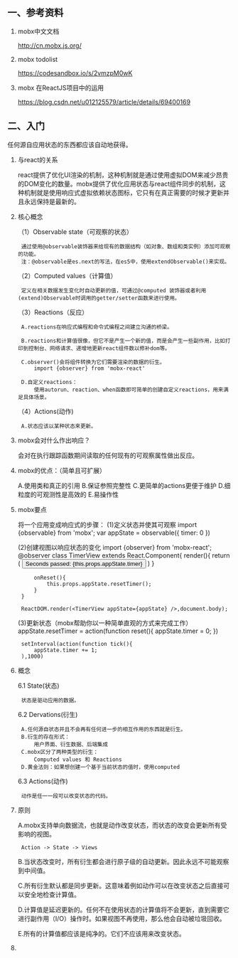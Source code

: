 ## 一、参考资料
1. mobx中文文档

    http://cn.mobx.js.org/
2. mobx todolist

    https://codesandbox.io/s/2vmzpM0wK
3. mobx 在ReactJS项目中的运用

    https://blog.csdn.net/u012125579/article/details/69400169

## 二、入门
任何源自应用状态的东西都应该自动地获得。

1. 与react的关系

    react提供了优化UI渲染的机制，这种机制就是通过使用虚拟DOM来减少昂贵的DOM变化的数量。mobx提供了优化应用状态与react组件同步的机制，这种机制就是使用响应式虚拟依赖状态图标，它只有在真正需要的时候才更新并且永远保持是最新的。
    
2. 核心概念

    （1）Observable state（可观察的状态）
    
        通过使用@observable装饰器来给现有的数据结构（如对象、数组和类实例）添加可观察的功能。
        注：@observable是es.next的写法，在es5中，使用extendObservable()来实现。

    （2）Computed values（计算值）
    
        定义在相关数据发生变化时自动更新的值，可通过@computed 装饰器或者利用(extend)Observable时调用的getter/setter函数来进行使用。

    （3）Reactions（反应）
    
        A.reactions在响应式编程和命令式编程之间建立沟通的桥梁。

        B.reactions和计算值很像，但它不是产生一个新的值，而是会产生一些副作用，比如打印到控制台、网络请求、递增地更新react组件数以修补dom等。

        C.observer()会将组件转换为它们需要渲染的数据的衍生。
            import {observer} from 'mobx-react'

        D.自定义reactions：
            使用autorun、reaction、when函数即可简单的创建自定义reactions，用来满足具体场景。

    （4）Actions(动作)
    
        A.状态应该以某种状态来更新。
          

        
3. mobx会对什么作出响应？

    会对在执行跟踪函数期间读取的任何现有的可观察属性做出反应。

4. mobx的优点：（简单且可扩展）

    A.使用类和真正的引用
    B.保证参照完整性
    C.更简单的actions更便于维护
    D.细粒度的可观测性是高效的
    E.易操作性

5. mobx要点

    将一个应用变成响应式的步骤：
    (1)定义状态并使其可观察
        import {observable} from 'mobx';
        var appState = observable({
            timer: 0
        })

    (2)创建视图以响应状态的变化
        import {observer} from 'mobx-react';
        @observer
        class TimerView extends React.Component{
            render(){
                return (
                    <button onClick={this.onReset.bind(this)}>
                        Seconds passed: {this.props.appState.timer}
                    </button>
                )
            }

            onReset(){
                this.props.appState.resetTimer();
            }
        }

        ReactDOM.render(<TimerView appState={appState} />,document.body);

    (3)更新状态（mobx帮助你以一种简单直观的方式来完成工作）
        appState.resetTimer = action(function reset(){
            appState.timer = 0;
        })

        setInterval(action(function tick(){
            appState.timer += 1;
        ),1000)
    

6. 概念

    6.1 State(状态)
    
        状态是驱动应用的数据。

    6.2 Dervations(衍生)
    
        A.任何源自状态并且不会再有任何进一步的相互作用的东西就是衍生。
        B.衍生的存在形式：
            用户界面、衍生数据、后端集成
        C.mobx区分了两种类型的衍生：
            Computed values 和 Reactions
        D.黄金法则：如果想创建一个基于当前状态的值时，使用computed

    6.3 Actions(动作)
    
        动作是任一一段可以改变状态的代码。

7. 原则

    A.mobx支持单向数据流，也就是动作改变状态，而状态的改变会更新所有受影响的视图。
    
        Action -> State -> Views

    B.当状态改变时，所有衍生都会进行原子级的自动更新。因此永远不可能观察到中间值。

    C.所有衍生默认都是同步更新。这意味着例如动作可以在改变状态之后直接可以安全地检查计算值。

    D.计算值是延迟更新的。任何不在使用状态的计算值将不会更新，直到需要它进行副作用（I/O）操作时。如果视图不再使用，那么他会自动被垃圾回收。

    E.所有的计算值都应该是纯净的。它们不应该用来改变状态。

8. 

